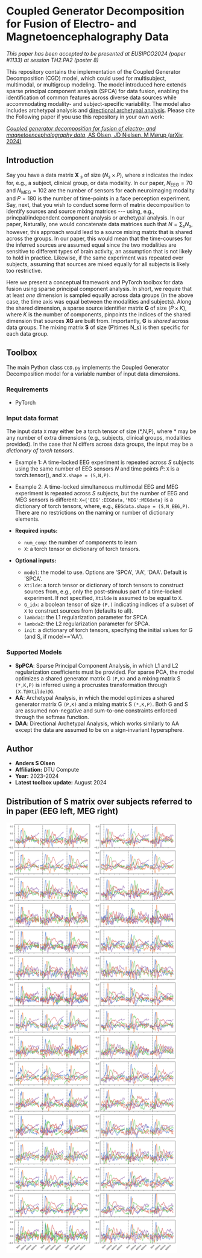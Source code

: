 # Coupled Generator Decomposition for Fusion of Electro- and Magnetoencephalography Data

*This paper has been accepted to be presented at EUSIPCO2024 (paper #1133) at session TH2.PA2 (poster 8)*

This repository contains the implementation of the Coupled Generator Decomposition (CGD) model, which could used for multisubject, multimodal, or multigroup modeling. The model introduced here extends sparse principal component analysis (SPCA) for data fusion, enabling the identification of common features across diverse data sources while accommodating modality- and subject-specific variability. The model also includes archetypal analysis and [directional archetypal analysis](https://www.frontiersin.org/journals/neuroscience/articles/10.3389/fnins.2022.911034/full). Please cite the Following paper if you use this repository in your own work:

[_Coupled generator decomposition for fusion of electro- and magnetoencephalography data_, AS Olsen, JD Nielsen, M Mørup (arXiv, 2024)](https://arxiv.org/abs/2403.15409)

## Introduction

Say you have a data matrix $\mathbf{X}$ $_s$ of size $(N_s\times P)$, where $s$ indicates the index for, e.g., a subject, clinical group, or data modality. In our paper, $N_{\textrm{EEG}}=70$ and $N_{\textrm{MEG}}=102$ are the number of sensors for each neuroimaging modality and $P=180$ is the number of time-points in a face perception experiment. Say, next, that you wish to conduct some form of matrix decomposition to identify sources and source mixing matrices --- using, e.g., princpal/independent component analysis or archetypal analysis. In our paper, Naturally, one would concatenate data matrices such that $N=\sum_s N_s$, however, this approach would lead to a source mixing matrix that is shared across the groups. In our paper, this would mean that the time-courses for the inferred sources are assumed equal since the two modalities are sensitive to different types of brain activity, an assumption that is not likely to hold in practice. Likewise, if the same experiment was repeated over subjects, assuming that sources are mixed equally for all subjects is likely too restrictive. 

Here we present a conceptual framework and PyTorch toolbox for data fusion using sparse principal component analysis. In short, we require that at least *one* dimension is sampled equally across data groups (in the above case, the time axis was equal between the modalities and subjects). Along the shared dimension, a sparse source identifier matrix $\mathbf G$ of size $(P\times K)$, where $K$ is the number of components, pinpoints the indices of the shared dimension that sources $\mathbf{XG}$ are built from. Importantly, $\mathbf G$ is *shared* across data groups. The mixing matrix $\mathbf S$ of size (P\times N_s) is then specific for each data group. 

## Toolbox

The main Python class `CGD.py` implements the Coupled Generator Decomposition model for a variable number of input data dimensions. 

### Requirements
- PyTorch

### Input data format

The input data `X` may either be a torch tensor of size (*,N,P), where * may be any number of extra dimensions (e.g., subjects, clinical groups, modalities provided). In the case that N differs across data groups, the input may be a *dictionary of torch tensors*.

- Example 1: A time-locked EEG experiment is repeated across $S$ subjects using the same number of EEG sensors $N$ and time points $P$: `X` is a torch.tensor(), and `X.shape = (S,N,P)`.
- Example 2: A time-locked simultaneous multimodal EEG and MEG experiment is repeated across $S$ subjects, but the number of EEG and MEG sensors is different: `X={'EEG':EEGdata,'MEG':MEGdata}` is a dictionary of torch tensors, where, e.g., `EEGdata.shape = (S,N_EEG,P)`. There are no restrictions on the naming or number of dictionary elements.

- **Required inputs:**
    - `num_comp`: the number of components to learn
    - `X`: a torch tensor or dictionary of torch tensors.
- **Optional inputs:**
    - `model`: the model to use. Options are 'SPCA', 'AA', 'DAA'. Default is 'SPCA'.
    - `Xtilde`: a torch tensor or dictionary of torch tensors to construct sources from, e.g., only the post-stimulus part of a time-locked experiment. If not specified, `Xtilde` is assumed to be equal to `X`.
    - `G_idx`: a boolean tensor of size `(P,)` indicating indices of a subset of `X` to construct sources from (defaults to all).
    - `lambda1`: the L1 regularization parameter for SPCA.
    - `lambda2`: the L2 regularization parameter for SPCA.
    - `init`: a dictionary of torch tensors, specifying the initial values for G (and S, if model=='AA').

### Supported Models

- **SpPCA**: Sparse Principal Component Analysis, in which L1 and L2 regularization coefficients must be provided. For sparse PCA, the model optimizes a shared generator matrix G `(P,K)` and a mixing matrix S `(*,K,P)` is inferred using a procrustes transformation through `(X.T@Xtilde)@G`.
- **AA**: Archetypal Analysis, in which the model optimizes a shared generator matrix G `(P,K)` and a mixing matrix S `(*,K,P)`. Both G and S are assumed non-negative and sum-to-one constraints enforced through the softmax function. 
- **DAA**: Directional Archetypal Analysis, which works similarly to AA except the data are assumed to be on a sign-invariant hypersphere.

## Author

- **Anders S Olsen**
- **Affiliation:** DTU Compute
- **Year:** 2023-2024
- **Latest toolbox update:** August 2024

## Distribution of S matrix over subjects referred to in paper (EEG left, MEG right)
<div style="display: flex;">
    <img src="figures/S_subEEG.png" alt="EEG" style="width: 45%;">
    <img src="figures/S_subMEG.png" alt="MEG" style="width: 45%;">
</div>
